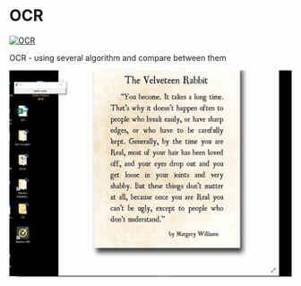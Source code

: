 # OCR
[![OCR](https://img.youtube.com/vi/j-fl5ZYbcRM/mq3.jpg)](https://youtu.be/j-fl5ZYbcRM)
 
OCR - using several algorithm and compare between them

![Image2Text](image2text.gif)
